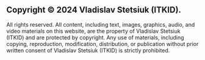 ## Copyright © 2024 Vladislav Stetsiuk (ITKID).

All rights reserved. All content, including text, images, graphics, audio, and video materials on this website, are the property of Vladislav Stetsiuk (ITKID) and are protected by copyright.
Any use of materials, including copying, reproduction, modification, distribution, or publication without prior written consent of Vladislav Stetsiuk (ITKID) is strictly prohibited.
